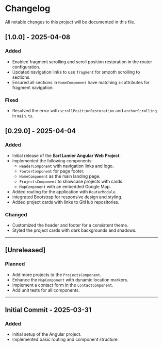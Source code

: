 # Changelog

All notable changes to this project will be documented in this file.

## [1.0.0] - 2025-04-08
### Added
- Enabled fragment scrolling and scroll position restoration in the router configuration.
- Updated navigation links to use `fragment` for smooth scrolling to sections.
- Ensured all sections in `HomeComponent` have matching `id` attributes for fragment navigation.

### Fixed
- Resolved the error with `scrollPositionRestoration` and `anchorScrolling` in `main.ts`.


## [0.29.0] - 2025-04-04
### Added
- Initial release of the **Earl Lamier Angular Web Project**.
- Implemented the following components:
  - `HeaderComponent` with navigation links and logo.
  - `FooterComponent` for page footer.
  - `HomeComponent` as the main landing page.
  - `ProjectsComponent` to showcase projects with cards.
  - `MapComponent` with an embedded Google Map.
- Added routing for the application with `RouterModule`.
- Integrated Bootstrap for responsive design and styling.
- Added project cards with links to GitHub repositories.

### Changed
- Customized the header and footer for a consistent theme.
- Styled the project cards with dark backgrounds and shadows.

---

## [Unreleased]
### Planned
- Add more projects to the `ProjectsComponent`.
- Enhance the `MapComponent` with dynamic location markers.
- Implement a contact form in the `ContactComponent`.
- Add unit tests for all components.

---

## Initial Commit - 2025-03-31
### Added
- Initial setup of the Angular project.
- Implemented basic routing and component structure.